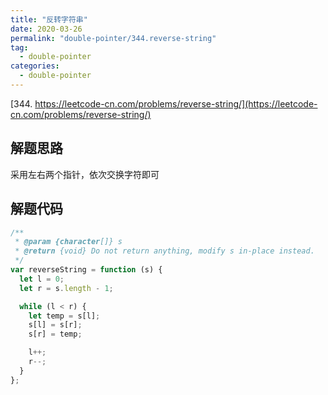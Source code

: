 ```yaml
---
title: "反转字符串"
date: 2020-03-26
permalink: "double-pointer/344.reverse-string"
tag:
  - double-pointer
categories:
  - double-pointer
---
```


[344. https://leetcode-cn.com/problems/reverse-string/](https://leetcode-cn.com/problems/reverse-string/)

## 解题思路

采用左右两个指针，依次交换字符即可

## 解题代码

```js
/**
 * @param {character[]} s
 * @return {void} Do not return anything, modify s in-place instead.
 */
var reverseString = function (s) {
  let l = 0;
  let r = s.length - 1;

  while (l < r) {
    let temp = s[l];
    s[l] = s[r];
    s[r] = temp;

    l++;
    r--;
  }
};
```
